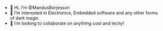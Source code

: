 - 👋 Hi, I’m @MandusBorjesson
- 👀 I’m interested in Electronics, Embedded software and any other forms of dark magic
- 💞️ I’m looking to collaborate on anything cool and techy!

<!---
MandusBorjesson/MandusBorjesson is a ✨ special ✨ repository because its `README.md` (this file) appears on your GitHub profile.
You can click the Preview link to take a look at your changes.
--->
